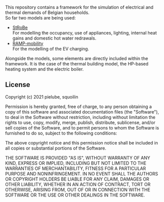 This repository contains a framework for the simulation of electrical and thermal demands of Belgian households.  
So far two models are being used:
- [StRoBe](https://github.com/open-ideas/StROBe)  
    For modelling the occupancy, use of appliances, lighting, internal heat gains and domestic hot water redrawals.
- [RAMP-mobility](https://github.com/RAMP-project/RAMP-mobility)  
    For the modelling of the EV charging.  

Alongside the models, some elements are directly included within the framework. It is the case of the thermal building model, the HP-based heating system and the electric boiler.

## License

Copyright (c) 2021 pielube, squoilin

Permission is hereby granted, free of charge, to any person obtaining a copy of this software and associated documentation files (the "Software"), to deal in the Software without restriction, including without limitation the rights to use, copy, modify, merge, publish, distribute, sublicense, and/or sell copies of the Software, and to permit persons to whom the Software is furnished to do so, subject to the following conditions:

The above copyright notice and this permission notice shall be included in all copies or substantial portions of the Software.

THE SOFTWARE IS PROVIDED "AS IS", WITHOUT WARRANTY OF ANY KIND, EXPRESS OR IMPLIED, INCLUDING BUT NOT LIMITED TO THE WARRANTIES OF MERCHANTABILITY, FITNESS FOR A PARTICULAR PURPOSE AND NONINFRINGEMENT. IN NO EVENT SHALL THE AUTHORS OR COPYRIGHT HOLDERS BE LIABLE FOR ANY CLAIM, DAMAGES OR OTHER LIABILITY, WHETHER IN AN ACTION OF CONTRACT, TORT OR OTHERWISE, ARISING FROM, OUT OF OR IN CONNECTION WITH THE SOFTWARE OR THE USE OR OTHER DEALINGS IN THE SOFTWARE.
